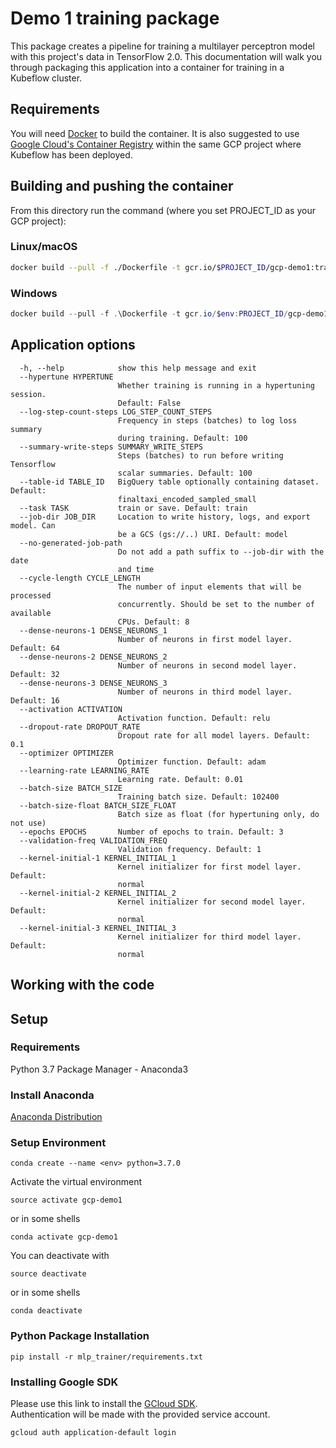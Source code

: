 # Demo 1 training package

This package creates a pipeline for training a multilayer perceptron model with this project's data in TensorFlow 2.0. This documentation will walk you through packaging this application into a container for training in a Kubeflow cluster.

## Requirements

You will need [Docker](https://www.docker.com/get-started) to build the container. It is also suggested to use [Google Cloud's Container Registry](https://cloud.google.com/container-registry/) within the same GCP project where Kubeflow has been deployed.

## Building and pushing the container

From this directory run the command (where you set PROJECT_ID as your GCP project):

### Linux/macOS

```bash
docker build --pull -f ./Dockerfile -t gcr.io/$PROJECT_ID/gcp-demo1:training ./ && docker push gcr.io/$PROJECT_ID/gcp-demo1:training
```

### Windows

```powershell
docker build --pull -f .\Dockerfile -t gcr.io/$env:PROJECT_ID/gcp-demo1:training .\; docker push gcr.io/$env:PROJECT_ID/gcp-demo1:training
```

## Application options

```
  -h, --help            show this help message and exit
  --hypertune HYPERTUNE
                        Whether training is running in a hypertuning session.
                        Default: False
  --log-step-count-steps LOG_STEP_COUNT_STEPS
                        Frequency in steps (batches) to log loss summary
                        during training. Default: 100
  --summary-write-steps SUMMARY_WRITE_STEPS
                        Steps (batches) to run before writing Tensorflow
                        scalar summaries. Default: 100
  --table-id TABLE_ID   BigQuery table optionally containing dataset. Default:
                        finaltaxi_encoded_sampled_small
  --task TASK           train or save. Default: train
  --job-dir JOB_DIR     Location to write history, logs, and export model. Can
                        be a GCS (gs://..) URI. Default: model
  --no-generated-job-path
                        Do not add a path suffix to --job-dir with the date
                        and time
  --cycle-length CYCLE_LENGTH
                        The number of input elements that will be processed
                        concurrently. Should be set to the number of available
                        CPUs. Default: 8
  --dense-neurons-1 DENSE_NEURONS_1
                        Number of neurons in first model layer. Default: 64
  --dense-neurons-2 DENSE_NEURONS_2
                        Number of neurons in second model layer. Default: 32
  --dense-neurons-3 DENSE_NEURONS_3
                        Number of neurons in third model layer. Default: 16
  --activation ACTIVATION
                        Activation function. Default: relu
  --dropout-rate DROPOUT_RATE
                        Dropout rate for all model layers. Default: 0.1
  --optimizer OPTIMIZER
                        Optimizer function. Default: adam
  --learning-rate LEARNING_RATE
                        Learning rate. Default: 0.01
  --batch-size BATCH_SIZE
                        Training batch size. Default: 102400
  --batch-size-float BATCH_SIZE_FLOAT
                        Batch size as float (for hypertuning only, do not use)
  --epochs EPOCHS       Number of epochs to train. Default: 3
  --validation-freq VALIDATION_FREQ
                        Validation frequency. Default: 1
  --kernel-initial-1 KERNEL_INITIAL_1
                        Kernel initializer for first model layer. Default:
                        normal
  --kernel-initial-2 KERNEL_INITIAL_2
                        Kernel initializer for second model layer. Default:
                        normal
  --kernel-initial-3 KERNEL_INITIAL_3
                        Kernel initializer for third model layer. Default:
                        normal
```

## Working with the code

## Setup

### Requirements
Python 3.7
Package Manager - Anaconda3
### Install Anaconda
[Anaconda Distribution](https://docs.anaconda.com/anaconda/install/)

### Setup Environment

```
conda create --name <env> python=3.7.0
```

Activate the virtual environment

```
source activate gcp-demo1
```

or in some shells

```
conda activate gcp-demo1
```

You can deactivate with

```
source deactivate
```

or in some shells

```
conda deactivate
```

### Python Package Installation
```
pip install -r mlp_trainer/requirements.txt
```

### Installing Google SDK
Please use this link to install the [GCloud SDK](https://cloud.google.com/sdk/docs/quickstarts).  
Authentication will be made with the provided service account. 

```
gcloud auth application-default login
```

